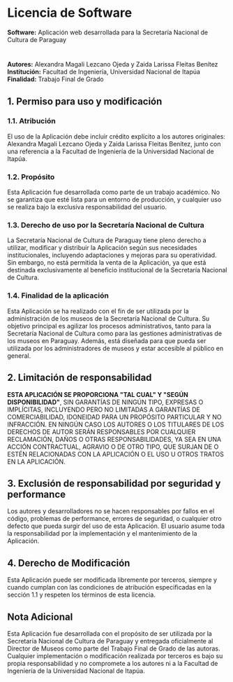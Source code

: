# Licencia de Software

**Software:** Aplicación web desarrollada para la Secretaría Nacional de Cultura de Paraguay  
# 
**Autores:** Alexandra Magali Lezcano Ojeda y Zaida Larissa Fleitas Benítez  
**Institución:** Facultad de Ingeniería, Universidad Nacional de Itapúa  
**Finalidad:** Trabajo Final de Grado  

## 1. Permiso para uso y modificación

### 1.1. **Atribución**  
El uso de la Aplicación debe incluir crédito explícito a los autores originales: Alexandra Magali Lezcano Ojeda y Zaida Larissa Fleitas Benítez, junto con una referencia a la Facultad de Ingeniería de la Universidad Nacional de Itapúa.

### 1.2. **Propósito**  
Esta Aplicación fue desarrollada como parte de un trabajo académico. No se garantiza que esté lista para un entorno de producción, y cualquier uso se realiza bajo la exclusiva responsabilidad del usuario.

### 1.3. **Derecho de uso por la Secretaría Nacional de Cultura**  
La Secretaría Nacional de Cultura de Paraguay tiene pleno derecho a utilizar, modificar y distribuir la Aplicación según sus necesidades institucionales, incluyendo adaptaciones y mejoras para su operatividad. Sin embargo, no está permitida la venta de la Aplicación, ya que está destinada exclusivamente al beneficio institucional de la Secretaría Nacional de Cultura.

### 1.4. **Finalidad de la aplicación**  
Esta Aplicación se ha realizado con el fin de ser utilizada por la administración de los museos de la Secretaría Nacional de Cultura. Su objetivo principal es agilizar los procesos administrativos, tanto para la Secretaría Nacional de Cultura como para las gestiones administrativas de los museos en Paraguay. Además, está diseñada para que pueda ser utilizada por los administradores de museos y estar accesible al público en general.

## 2. Limitación de responsabilidad  

**ESTA APLICACIÓN SE PROPORCIONA "TAL CUAL" Y "SEGÚN DISPONIBILIDAD"**, SIN GARANTÍAS DE NINGÚN TIPO, EXPRESAS O IMPLÍCITAS, INCLUYENDO PERO NO LIMITADAS A GARANTÍAS DE COMERCIABILIDAD, IDONEIDAD PARA UN PROPÓSITO PARTICULAR Y NO INFRACCIÓN. EN NINGÚN CASO LOS AUTORES O LOS TITULARES DE LOS DERECHOS DE AUTOR SERÁN RESPONSABLES POR CUALQUIER RECLAMACIÓN, DAÑOS O OTRAS RESPONSABILIDADES, YA SEA EN UNA ACCIÓN CONTRACTUAL, AGRAVIO O DE OTRO TIPO, QUE SURJAN DE O ESTÉN RELACIONADAS CON LA APLICACIÓN O EL USO U OTROS TRATOS EN LA APLICACIÓN.

## 3. Exclusión de responsabilidad por seguridad y performance  

Los autores y desarrolladores no se hacen responsables por fallos en el código, problemas de performance, errores de seguridad, o cualquier otro defecto que pueda surgir del uso de esta Aplicación. El usuario asume toda la responsabilidad por la implementación y el mantenimiento de la Aplicación.

## 4. Derecho de Modificación  

Esta Aplicación puede ser modificada libremente por terceros, siempre y cuando cumplan con las condiciones de atribución especificadas en la sección 1.1 y respeten los términos de esta licencia.

## Nota Adicional  

Esta Aplicación fue desarrollada con el propósito de ser utilizada por la Secretaría Nacional de Cultura de Paraguay y entregada oficialmente al Director de Museos como parte del Trabajo Final de Grado de las autoras. Cualquier implementación o modificación realizada por terceros es bajo su propia responsabilidad y no compromete a los autores ni a la Facultad de Ingeniería de la Universidad Nacional de Itapúa.

